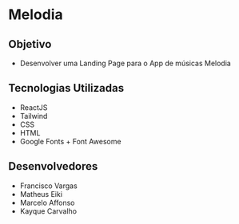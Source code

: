 # Melodia

## Objetivo
- Desenvolver uma Landing Page para o App de músicas Melodia

## Tecnologias Utilizadas
- ReactJS
- Tailwind
- CSS
- HTML
- Google Fonts + Font Awesome

## Desenvolvedores
- Francisco Vargas
- Matheus Eiki
- Marcelo Affonso
- Kayque Carvalho